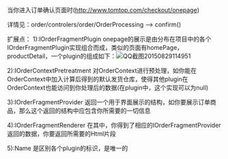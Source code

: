 当你进入订单确认页面时(http://www.tomtop.com/checkout/onepage)

详情见：order/controlers/order/OrderProcessing ——> confirm()

扩展点：
  1):IOrderFragmentPlugin onepage的展示是由分布在项目中的各个IOrderFragmentPlugin实现组合而成，类似的页面有homePage，productDetail，一个plugin的组成如下：![QQ截图20150829114951](http://192.168.7.15:10080/uploads/tomtopwebsite/tomtopwebsite/f4c8891669/QQ%E6%88%AA%E5%9B%BE20150829114951.jpg)

  2):IOrderContextPretreatment 对OrderContext进行预处理，如你能在OrderContext中加入计算后得到的默认发货仓库，使得其他plugin在OrderContext也能访问到你处理后的数据(在plugin中，这个实现可以为null)

  3):IOrderFragmentProvider 返回一个用于界面展示的结构，如你要展示订单商品，那么这个返回的结构中应包含你所需要的一切信息

  4):IOrderFragmentRenderer 在其中，你得到了相应的IOrderFragmentProvider返回的数据，你要返回所需要的Html片段

  5):Name 是区别各个plugin的标识，是唯一的